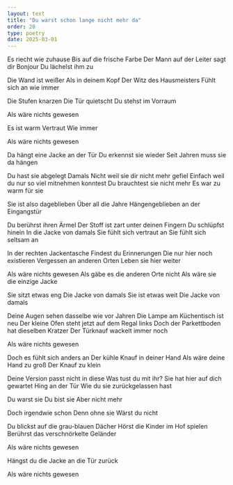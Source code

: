 ```yaml
---
layout: text
title: "Du warst schon lange nicht mehr da"
order: 28
type: poetry
date: 2025-03-01
---
```


Es riecht wie zuhause
Bis auf die frische Farbe
Der Mann auf der Leiter sagt dir 
Bonjour
Du lächelst ihm zu

Die Wand ist weißer
Als in deinem Kopf
Der Witz des Hausmeisters
Fühlt sich an wie immer

Die Stufen knarzen
Die Tür quietscht
Du stehst im Vorraum

Als wäre nichts gewesen

Es ist warm
Vertraut
Wie immer

Als wäre nichts gewesen

Da hängt eine Jacke an der Tür
Du erkennst sie wieder
Seit Jahren muss sie da hängen

Du hast sie abgelegt
Damals
Nicht weil sie dir nicht mehr gefiel
Einfach weil du nur so viel mitnehmen konntest
Du brauchtest sie nicht mehr
Es war zu warm für sie

Sie ist also dageblieben
Über all die Jahre
Hängengeblieben an der Eingangstür

Du berührst ihren Ärmel
Der Stoff ist zart unter deinen Fingern
Du schlüpfst hinein
In die Jacke von damals
Sie fühlt sich vertraut an
Sie fühlt sich seltsam an

In der rechten Jackentasche
Findest du Erinnerungen
Die nur hier noch existieren
Vergessen an anderen Orten
Leben sie hier weiter

Als wäre nichts gewesen
Als gäbe es die anderen Orte nicht
Als wäre sie die einzige Jacke

Sie sitzt etwas eng
Die Jacke von damals
Sie ist etwas weit
Die Jacke von damals

Deine Augen sehen dasselbe wie vor Jahren
Die Lampe am Küchentisch ist neu
Der kleine Ofen steht jetzt auf dem Regal links
Doch der Parkettboden hat dieselben Kratzer
Der Türknauf wackelt immer noch

Als wäre nichts gewesen

Doch es fühlt sich anders an
Der kühle Knauf in deiner Hand
Als wäre deine Hand zu groß
Der Knauf zu klein

Deine Version passt nicht in diese
Was tust du mit ihr?
Sie hat hier auf dich gewartet
Hing an der Tür
Wie du sie zurückgelassen hast

Du warst sie
Du bist sie
Aber nicht mehr

Doch irgendwie schon
Denn ohne sie
Wärst du nicht

Du blickst auf die grau-blauen Dächer
Hörst die Kinder im Hof spielen
Berührst das verschnörkelte Geländer

Als wäre nichts gewesen

Hängst du die Jacke an die Tür zurück

Als wäre nichts gewesen
